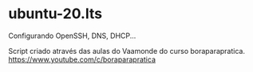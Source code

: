 # ubuntu-20.lts
Configurando OpenSSH, DNS, DHCP...


Script criado através das aulas do Vaamonde do curso boraparapratica.
https://www.youtube.com/c/boraparapratica
